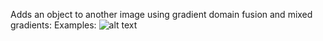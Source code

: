 Adds an object to another image using gradient domain fusion and mixed gradients:
Examples:
![alt text](https://github.com/isaac-ljz/Gradient-Domain-Fusion/blob/outputs/Domain-Fusion.png?raw=true)
